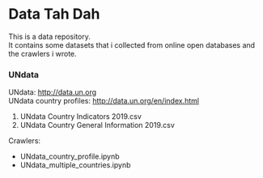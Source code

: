 # Data Tah Dah

This is a data repository. <br/>
It contains some datasets that i collected from online open databases and the crawlers i wrote. <br/>

### UNdata 
UNdata: http://data.un.org <br/>
UNdata country profiles: http://data.un.org/en/index.html <br/>
1) UNdata Country Indicators 2019.csv 
2) UNdata Country General Information 2019.csv

Crawlers: 
- UNdata_country_profile.ipynb
- UNdata_multiple_countries.ipynb
